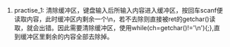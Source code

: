 1. practise_1:
   清除缓冲区，键盘输入后所输入内容进入缓冲区，按回车scanf便读取内容，此时缓冲区内剩余一个\n，若不去除则直接被ret的getchar()读取，就会出错。因此需要清除缓冲区，使用while(ch=getchar()!='\n'){;},直到缓冲区里剩余的内容全部去除掉。                                                                                           

